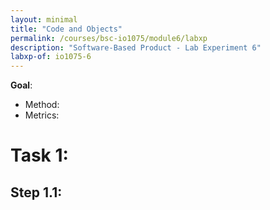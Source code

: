 ```yaml
---
layout: minimal
title: "Code and Objects"
permalink: /courses/bsc-io1075/module6/labxp
description: "Software-Based Product - Lab Experiment 6"
labxp-of: io1075-6
---
```


**Goal**: 

* Method: 
* Metrics: 

# Task 1:

## Step 1.1:
